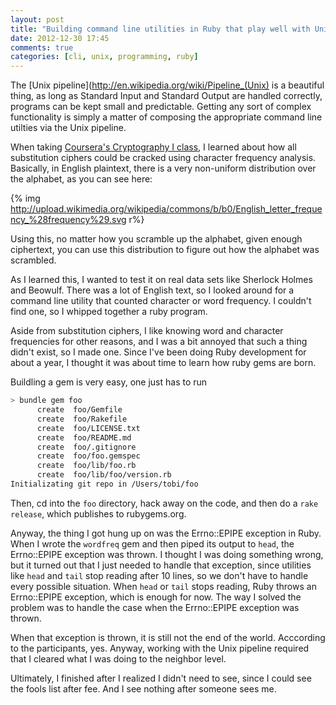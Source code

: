 ```yaml
---
layout: post
title: "Building command line utilities in Ruby that play well with Unix"
date: 2012-12-30 17:45
comments: true
categories: [cli, unix, programming, ruby] 
---
```


The [Unix pipeline](http://en.wikipedia.org/wiki/Pipeline_(Unix) is a beautiful thing, as long as Standard Input and Standard Output are handled correctly, programs can be kept small and predictable. Getting any sort of complex functionality is simply a matter of composing the appropriate command line utilties via the Unix pipeline.

When taking [Coursera's Cryptography I class](https://www.coursera.org/course/crypto), I learned about how all substitution ciphers could be cracked using character frequency analysis. Basically, in English plaintext, there is a very non-uniform distribution over the alphabet, as you can see here: 

{% img http://upload.wikimedia.org/wikipedia/commons/b/b0/English_letter_frequency_%28frequency%29.svg r%}

Using this, no matter how you scramble up the alphabet, given enough ciphertext, you can use this distribution to figure out how the alphabet was scrambled.

As I learned this, I wanted to test it on real data sets like Sherlock Holmes and Beowulf. There was a lot of English text, so I looked around for a command line utility that counted character or word frequency. I couldn't find one, so I whipped together a ruby program.

Aside from substitution ciphers, I like knowing word and character frequencies for other reasons, and I was a bit annoyed that such a thing didn't exist, so I made one. Since I've been doing Ruby development for about a year, I thought it was about time to learn how ruby gems are born.

Buildling a gem is very easy, one just has to run

``` bash
> bundle gem foo
      create  foo/Gemfile
      create  foo/Rakefile
      create  foo/LICENSE.txt
      create  foo/README.md
      create  foo/.gitignore
      create  foo/foo.gemspec
      create  foo/lib/foo.rb
      create  foo/lib/foo/version.rb
Initializating git repo in /Users/tobi/foo
```

Then, cd into the `foo` directory, hack away on the code, and then do a `rake release`, which publishes to rubygems.org.

Anyway, the thing I got hung up on was the Errno::EPIPE exception in Ruby. When I wrote the `wordfreq` gem and then piped its output to `head`, the Errno::EPIPE exception was thrown. I thought I was doing something wrong, but it turned out that I just needed to handle that exception, since utilities like `head` and `tail` stop reading after 10 lines, so we don't have to handle every possible situation. When `head` or `tail` stops reading, Ruby throws an Errno::EPIPE exception, which is enough for now. The way I solved the problem was to handle the case when the Errno::EPIPE exception was thrown.
 
When that exception is thrown, it is still not the end of the world. Acccording to the participants, yes. Anyway, working with the Unix pipeline required that I cleared what I was doing to the neighbor level.

Ultimately, I finished after I realized I didn't need to see, since I could see the fools list after fee. And I see nothing after someone sees me.